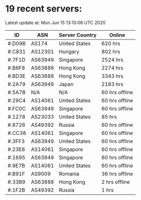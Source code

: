 # 19 recent servers:

Latest update at: Mon Jun 15 13:10:08 UTC 2020

| ID | ASN | Server Country | Online |
| -- | --- | -------------- | ------ |
| #.D09B | AS174 | United States | 620 hrs |
| #.C831 | AS12301 | Hungary | 802 hrs |
| #.7F1D | AS63949 | Singapore | 2524 hrs |
| #.B6F8 | AS63888 | Hong Kong | 2274 hrs |
| #.BD3E | AS63888 | Hong Kong | 3343 hrs |
| #.2A79 | AS63949 | Japan | 2183 hrs |
| #.5A7B | N/A | N/A | 60 hrs offline |
| #.29C4 | AS14061 | United States | 60 hrs offline |
| #.FC0C | AS63949 | Singapore | 60 hrs offline |
| #.1278 | AS23033 | United States | 85 hrs |
| #.8726 | AS49392 | Russia | 60 hrs offline |
| #.CC38 | AS14061 | Singapore | 60 hrs offline |
| #.3FF3 | AS63949 | United States | 60 hrs offline |
| #.23E8 | AS14061 | Singapore | 60 hrs offline |
| #.1695 | AS63949 | Singapore | 60 hrs offline |
| #.9E7B | AS14061 | United States | 60 hrs offline |
| #.B91F | AS9009 | Romania | 36 hrs offline |
| #.33B9 | AS63888 | Hong Kong | 2 hrs offline |
| #.1F2B | AS49392 | Russia | 1 hrs |

